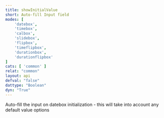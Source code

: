 ```yaml
---
title: showInitialValue
short: Auto-fill Input field
modes: [
	'datebox',
	'timebox',
	'calbox',
	'slidebox',
	'flipbox',
	'timeflipbox',
	'durationbox',
	'durationflipbox'
]
cats: [ 'common' ]
relat: "common"
layout: api
defval: "false"
dattype: "Boolean"
dyn: "True"
---
```


Auto-fill the input on datebox initialization - this will take into account any default value options
